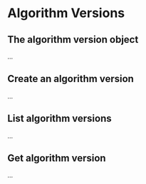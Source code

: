 # Algorithm Versions

## The algorithm version object

...

## Create an algorithm version

...

## List algorithm versions

...

## Get algorithm version

...
